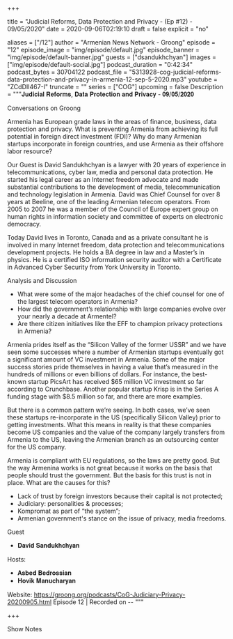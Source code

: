 
+++

title = "Judicial Reforms, Data Protection and Privacy - (Ep #12) - 09/05/2020"
date = 2020-09-06T02:19:10
draft = false
explicit = "no"

aliases = ["/12"]
author = "Armenian News Network - Groong"
episode = "12"
episode_image = "img/episode/default.jpg"
episode_banner = "img/episode/default-banner.jpg"
guests = ["dsandukhchyan"]
images = ["img/episode/default-social.jpg"]
podcast_duration = "0:42:34"
podcast_bytes = 30704122
podcast_file = "5313928-cog-judicial-reforms-data-protection-and-privacy-in-armenia-12-sep-5-2020.mp3"
youtube = "ZCdDII467-I"
truncate = ""
series = ["COG"]
upcoming = false
Description = """𝐉𝐮𝐝𝐢𝐜𝐢𝐚𝐥 𝐑𝐞𝐟𝐨𝐫𝐦𝐬, 𝐃𝐚𝐭𝐚 𝐏𝐫𝐨𝐭𝐞𝐜𝐭𝐢𝐨𝐧 𝐚𝐧𝐝 𝐏𝐫𝐢𝐯𝐚𝐜𝐲 - 𝟎𝟗/𝟎𝟓/𝟐𝟎𝟐𝟎

Conversations on Groong

Armenia has European grade laws in the areas of finance, business, data protection and privacy. What is preventing Armenia from achieving its full potential in foreign direct investment (FDI)?  Why do many Armenian startups incorporate in foreign countries, and use Armenia as their offshore labor resource?


Our Guest is
David Sandukhchyan is a lawyer with 20 years of experience in telecommunications, cyber law, media and personal data protection. He started his legal career as an Internet freedom advocate and made substantial contributions to the development of media, telecommunication and technology legislation in Armenia.  David was Chief Counsel for over 8 years at Beeline, one of the leading Armenian telecom operators. From 2005 to 2007 he was a member of the Council of Europe expert group on human rights in information society and committee of experts on electronic democracy.  

Today David lives in Toronto, Canada and as a private consultant he is involved in many Internet freedom, data protection and telecommunications development projects.  He holds a BA degree in law and a Master’s in physics. He is a certified ISO information security auditor with a Certificate in Advanced Cyber Security from York University in Toronto.

Analysis and Discussion
- What were some of the major headaches of the chief counsel for one of the largest telecom operators in Armenia?
- How did the government’s relationship with large companies evolve over your nearly a decade at Armentel?
- Are there citizen initiatives like the EFF to champion privacy protections in Armenia?

Armenia prides itself as the “Silicon Valley of the former USSR” and we have seen some successes where a number of Armenian startups eventually got a significant amount of VC investment in Armenia. Some of the major success stories pride themselves in having a value that’s measured in the hundreds of millions or even billions of dollars. For instance, the best-known startup PicsArt has received $65 million VC investment so far according to Crunchbase. Another popular startup Krisp is in the Series A funding stage with $8.5 million so far, and there are more examples.

But there is a common pattern we’re seeing. In both cases, we’ve seen these startups re-incorporate in the US (specifically Silicon Valley) prior to getting investments. What this means in reality is that these companies become US companies and the value of the company largely transfers from Armenia to the US, leaving the Armenian branch as an outsourcing center for the US company. 

Armenia is compliant with EU regulations, so the laws are pretty good. But the way Armenina works is not great because it works on the basis that people should trust the government. But the basis for this trust is not in place. What are the causes for this? 

- Lack of trust by foreign investors because their capital is not protected;
- Judiciary: personalities & processes;
- Kompromat as part of “the system”;
- Armenian government's stance on the issue of privacy, media freedoms.


Guest
 - 𝐃𝐚𝐯𝐢𝐝 𝐒𝐚𝐧𝐝𝐮𝐤𝐡𝐜𝐡𝐲𝐚𝐧

Hosts:
- 𝐀𝐬𝐛𝐞𝐝 𝐁𝐞𝐝𝐫𝐨𝐬𝐬𝐢𝐚𝐧
- 𝐇𝐨𝐯𝐢𝐤 𝐌𝐚𝐧𝐮𝐜𝐡𝐚𝐫𝐲𝐚𝐧

Website: https://groong.org/podcasts/CoG-Judiciary-Privacy-20200905.html
Episode 12 | Recorded on --
"""

+++

Show Notes

